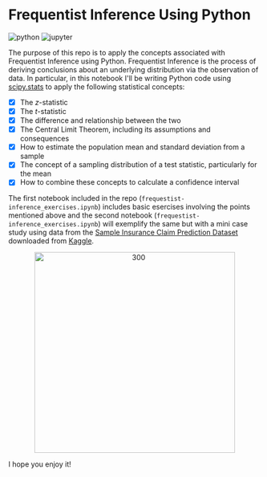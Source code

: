 # Frequentist Inference Using Python

![python](http://ForTheBadge.com/images/badges/made-with-python.svg)
![jupyter](https://img.shields.io/badge/Made%20with-Jupyter-orange?style=for-the-badge&logo=Jupyter)

The purpose of this repo is to apply the concepts associated with Frequentist Inference using Python. Frequentist Inference is the process of deriving conclusions about an underlying distribution via the observation of data. In particular, in this notebook I'll be writing Python code using [scipy.stats]((https://docs.scipy.org/doc/scipy-0.15.1/reference/tutorial/stats.html)) to apply the following statistical concepts:
 
- [x] The _z_-statistic
- [x] The _t_-statistic
- [x] The difference and relationship between the two
- [x] The Central Limit Theorem, including its assumptions and consequences
- [x] How to estimate the population mean and standard deviation from a sample
- [x] The concept of a sampling distribution of a test statistic, particularly for the mean
- [x] How to combine these concepts to calculate a confidence interval

The first notebook included in the repo (`frequestist-inference_exercises.ipynb`) includes basic esercises involving the points mentioned above and the second notebook (`frequestist-inference_exercises.ipynb`) will exemplify the same but with a mini case study using data from the [Sample Insurance Claim Prediction Dataset](https://www.kaggle.com/datasets/easonlai/sample-insurance-claim-prediction-dataset) downloaded from [Kaggle](https://www.kaggle.com/).

<p align="center">
	<img src="https://miro.medium.com/max/1080/1*DduZ4juRGz9n_E8o-MbMWQ.png" alt="300" width="400"/>
</p>

I hope you enjoy it!

